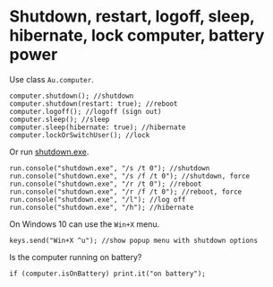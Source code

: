 # Shutdown, restart, logoff, sleep, hibernate, lock computer, battery power

Use class `Au.computer`.

```
computer.shutdown(); //shutdown
computer.shutdown(restart: true); //reboot
computer.logoff(); //logoff (sign out)
computer.sleep(); //sleep
computer.sleep(hibernate: true); //hibernate
computer.lockOrSwitchUser(); //lock
```

Or run [shutdown.exe](https://www.google.com/search?q=shutdown.exe).

```
run.console("shutdown.exe", "/s /t 0"); //shutdown
run.console("shutdown.exe", "/s /f /t 0"); //shutdown, force
run.console("shutdown.exe", "/r /t 0"); //reboot
run.console("shutdown.exe", "/r /f /t 0"); //reboot, force
run.console("shutdown.exe", "/l"); //log off
run.console("shutdown.exe", "/h"); //hibernate
```

On Windows 10 can use the `Win+X` menu.

```
keys.send("Win+X ^u"); //show popup menu with shutdown options
```

Is the computer running on battery?

```
if (computer.isOnBattery) print.it("on battery");
```
